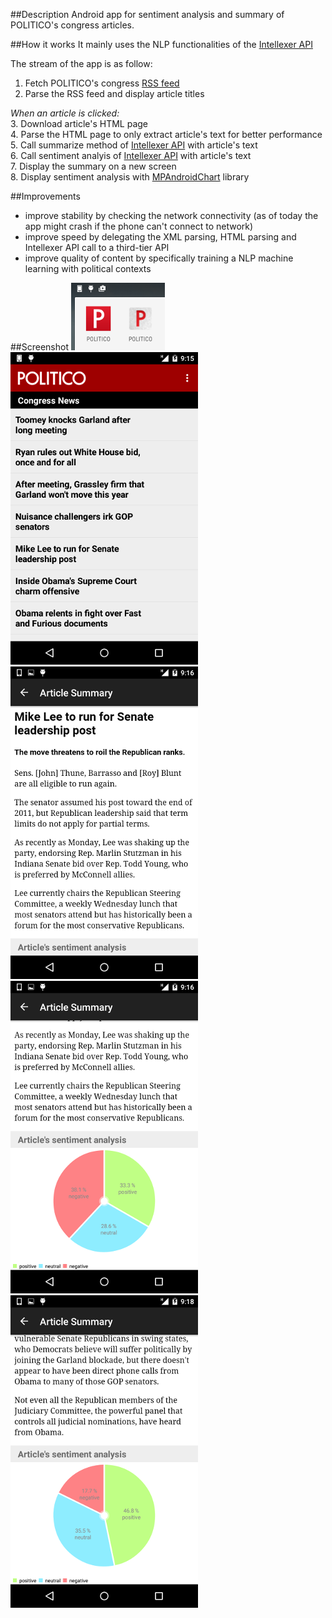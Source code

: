 ##Description
Android app for sentiment analysis and summary of POLITICO's congress articles.


##How it works
It mainly uses the NLP functionalities of the [Intellexer API](www.intellexer.com)

The stream of the app is as follow:  
1. Fetch POLITICO's congress [RSS feed](http://www.politico.com/rss/congress.xml)  
2. Parse the RSS feed and display article titles  

*When an article is clicked:*  
3. Download article's HTML page  
4. Parse the HTML page to only extract article's text for better performance  
5. Call summarize method of [Intellexer API](www.intellexer.com) with article's text  
6. Call sentiment analyis of [Intellexer API](www.intellexer.com) with article's text  
7. Display the summary on a new screen  
8. Display sentiment analysis with [MPAndroidChart](https://github.com/PhilJay/MPAndroidChart) library  

##Improvements
* improve stability by checking the network connectivity (as of today the app might crash if the phone can't connect to network)
* improve speed by delegating the XML parsing, HTML parsing and Intellexer API call to a third-tier API
* improve quality of content by specifically training a NLP machine learning with political contexts


##Screenshot
![Logo](/screenshots/Screenshot_01.png)  
![Main menu](/screenshots/Screenshot_02.png)  
![Summary](/screenshots/Screenshot_03.png)  
![Sentiment analysis](/screenshots/Screenshot_04.png)  
![Sentiment analysis](/screenshots/Screenshot_05.png)  
